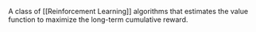 A class of [[Reinforcement Learning]] algorithms that estimates the value function to maximize the long-term cumulative reward.